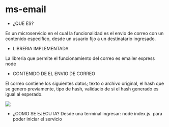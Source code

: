 # ms-email

- ¿QUE ES?

Es un microservicio en el cual la funcionalidad es el envio de correo con un contenido especifico, desde un usuario fijo a un destinatario ingresado.

- LIBRERIA IMPLEMENTADA

La libreria que permite el funcionamiento del correo es emailer express node

- CONTENIDO DE EL ENVIO DE CORREO 

El correo contiene los siguientes datos; texto o archivo original, el hash que se genero previamente, tipo de hash, validacio de si el hash generado es igual al esperado.

<img src="img1.jpg" style="margin:auto">

- ¿COMO SE EJECUTA?
Desde una terminal ingresar: node index.js. para poder iniciar el servicio 

